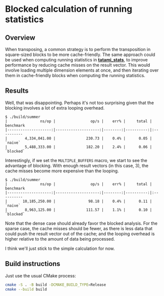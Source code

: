 # Blocked calculation of running statistics

## Overview

When transposing, a common strategy is to perform the transposition in square-sized blocks to be more cache-friendly.
The same approach could be used when computing running statistics in [**tatami_stats**](https://github.com/tatami-inc/tatami_stats), 
to improve performance by reducing cache misses on the result vector.
This would involve loading multiple dimension elements at once, and then iterating over them in cache-friendly blocks when computing the running statistics.

## Results

Well, that was disappointing.
Perhaps it's not too surprising given that the blocking involves a lot of extra looping overhead.

```
$ ./build/summer
|               ns/op |                op/s |    err% |     total | benchmark
|--------------------:|--------------------:|--------:|----------:|:----------
|        4,334,041.00 |              230.73 |    0.4% |      0.05 | `naive`
|        5,488,333.00 |              182.20 |    2.4% |      0.06 | `blocked`
```

Interestingly, if we set the `MULTIPLE_BUFFERS` macro, we start to see the advantage of blocking.
With enough result vectors (in this case, 3), the cache misses become more expensive than the looping.

```
$ ./build/summer
|               ns/op |                op/s |    err% |     total | benchmark
|--------------------:|--------------------:|--------:|----------:|:----------
|       10,185,250.00 |               98.18 |    0.4% |      0.11 | `naive`
|        8,963,125.00 |              111.57 |    1.1% |      0.10 | `blocked`
```

Note that the dense case should already favor the blocked analysis.
For the sparse case, the cache misses should be fewer, as there is less data that could push the result vector out of the cache;
and the looping overhead is higher relative to the amount of data being processed.

I think we'll just stick to the simple calculation for now.

## Build instructions

Just use the usual CMake process:

```sh
cmake -S . -B build -DCMAKE_BUILD_TYPE=Release
cmake --build build
```
